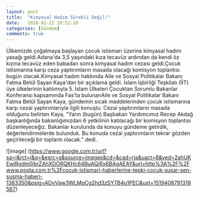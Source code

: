 ```yaml
---
layout: post
title:  "Kimyasal Hadım Sürekli Değil!"
date:   2018-02-22 20:52:20
categories: [Gündem]
comments: true
---
```

Ülkemizde çoğalmaya başlayan çocuk istismarı üzerine kimyasal hadım yasağı geldi.Adana'da 3,5 yaşındaki kıza tecavüz ardından da kendi öz
kızına tecavüz eden babadan sonra kimyasal hadım cezası geldi.Çocuk istismarına karşı ceza yaptırımların masada olacağı komisyon toplantısı
bugün olacak.Kimyasal hadım hakkında Aile ve Sosyal Politikalar Bakanı Fatma Betül Sayan Kaya'dan bir açıklama geldi. İslam İşbirliği 
Teşkilatı (İİT) üye ülkelerinin katılımıyla 5. İslam Ülkeleri Çocuktan Sorumlu Bakanlar Konferansı kapsamında Fas’ta bulunanAile ve Sosyal
Politikalar Bakanı Fatma Betül Sayan Kaya, gündemin sıcak maddelerinden çocuk istismarına karşı cezai yaptırımlarıyla ilgili konuştu.
Cezai yaptırımların masada olduğunu belirten Kaya, "Yarın (bugün) Başbakan Yardımcımız Recep Akdağ başkanlığında bakanlığımızdan 6
yetkilinin katılacağı bir komisyon toplantısı düzenleyeceğiz. Bakanlar kurulunda da konuyu gündeme getirdik, değerlendirmelerde bulunduk.
Bu konuda cezai yaptırımların tekrar gözden geçirileceği bir toplantı olacak." dedi.

![image] (https://www.google.com.tr/url?sa=i&rct=j&q=&esrc=s&source=images&cd=&cad=rja&uact=8&ved=2ahUKEwiRgdm0jbrZAhXDORQKHc64BuAQjRx6BAgAEAY&url=http%3A%2F%2Fwww.posta.com.tr%2Fcocuk-istismari-haberlerine-tepki-cocuk-susar-sen-susma-haberi-1383350&psig=AOvVaw3WLMqCg2hd3zSY7B4u1PEC&ust=1519408791318567)

